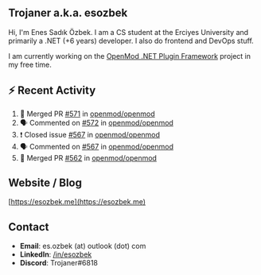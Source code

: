 ##  Trojaner a.k.a. esozbek
Hi, I'm Enes Sadık Özbek. I am a CS student at the Erciyes University and primarily a .NET (+6 years) developer. I also do frontend and DevOps stuff.

I am currently working on the [OpenMod .NET Plugin Framework](https://github.com/openmod/openmod) project in my free time. 

## :zap: Recent Activity

<!--START_SECTION:activity-->
1. 🎉 Merged PR [#571](https://github.com/openmod/openmod/pull/571) in [openmod/openmod](https://github.com/openmod/openmod)
2. 🗣 Commented on [#572](https://github.com/openmod/openmod/issues/572) in [openmod/openmod](https://github.com/openmod/openmod)
3. ❗️ Closed issue [#567](https://github.com/openmod/openmod/issues/567) in [openmod/openmod](https://github.com/openmod/openmod)
4. 🗣 Commented on [#567](https://github.com/openmod/openmod/issues/567) in [openmod/openmod](https://github.com/openmod/openmod)
5. 🎉 Merged PR [#562](https://github.com/openmod/openmod/pull/562) in [openmod/openmod](https://github.com/openmod/openmod)
<!--END_SECTION:activity-->

## Website / Blog
[https://esozbek.me](https://esozbek.me)

## Contact
- **Email**: es.ozbek (at) outlook (dot) com
- **LinkedIn**: [/in/esozbek](https://linkedin.com/in/esozbek)
- **Discord**: Trojaner#6818
